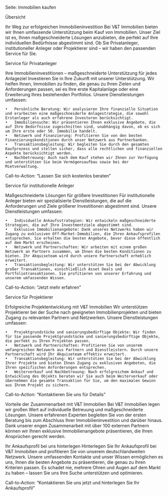 Seite: Immobilien kaufen

Übersicht

Ihr Weg zur erfolgreichen Immobilieninvestition
Bei V&T Immobilien bieten wir Ihnen umfassende Unterstützung beim Kauf von Immobilien. Unser Ziel ist es, Ihnen maßgeschneiderte Lösungen anzubieten, die perfekt auf Ihre individuellen Bedürfnisse abgestimmt sind. Ob Sie Privatanleger, institutioneller Anleger oder Projektierer sind – wir haben den passenden Service für Sie.

Service für Privatanleger

Ihre Immobilieninvestitionen – maßgeschneiderte Unterstützung für jedes Anlageziel
Investieren Sie in Ihre Zukunft mit unserer Unterstützung. Wir helfen Ihnen, Immobilien zu finden, die genau zu Ihren Zielen und Anforderungen passen, sei es Ihre erste Kapitalanlage oder eine Erweiterung Ihres bestehenden Portfolios. Unsere Dienstleistungen umfassen:

	•	Persönliche Beratung: Wir analysieren Ihre finanzielle Situation und erarbeiten eine maßgeschneiderte Anlagestrategie, die sowohl Erstanleger als auch erfahrene Investoren berücksichtigt.
	•	Immobiliensuche: Wir präsentieren Ihnen exklusive Angebote, die auf Ihre Bedürfnisse zugeschnitten sind, unabhängig davon, ob es sich um Ihre erste oder 50. Immobilie handelt.
	•	Netzwerk und Finanzierung: Profitieren Sie von den besten Finanzierungskonditionen durch unser Netzwerk aus Partnerbanken.
	•	Transaktionsbegleitung: Wir begleiten Sie durch den gesamten Kaufprozess und stellen sicher, dass alle rechtlichen und finanziellen Aspekte berücksichtigt werden.
	•	Nachbetreuung: Auch nach dem Kauf stehen wir Ihnen zur Verfügung und unterstützen Sie beim Vermögensaufbau sowie bei der Mietverwaltung.

Call-to-Action: “Lassen Sie sich kostenlos beraten”

Service für institutionelle Anleger

Maßgeschneiderte Lösungen für größere Investitionen
Für institutionelle Anleger bieten wir spezialisierte Dienstleistungen, die auf die Anforderungen und Ziele größerer Investitionen abgestimmt sind. Unsere Dienstleistungen umfassen:

	•	Individuelle Ankaufsstrategien: Wir entwickeln maßgeschneiderte Strategien, die auf Ihre Investmentziele abgestimmt sind.
	•	Exklusive Immobilienangebote: Dank unseres Netzwerks haben wir Zugang zu exklusiven Off-Market-Immobilien, die Ihren Ankaufsprofilen entsprechen. Sie erhalten die besten Angebote, bevor diese öffentlich auf dem Markt erscheinen.
	•	Netzwerk und Partnerschaften: Wir arbeiten mit einem großen Netzwerk an Partnern zusammen, um Ihnen die besten Konditionen zu bieten. Ihr Akquiseteam wird durch unsere Partnerschaft erheblich erweitert.
	•	Transaktionsbegleitung: Wir unterstützen Sie bei der Abwicklung großer Transaktionen, einschließlich Asset Deals und Portfoliotransaktionen. Sie profitieren von unserer Erfahrung und unserem umfassenden Wissen.

Call-to-Action: “Jetzt mehr erfahren”

Service für Projektierer

Erfolgreiche Projektentwicklung mit V&T Immobilien
Wir unterstützen Projektierer bei der Suche nach geeigneten Immobilienprojekten und bieten Zugang zu relevanten Partnern und Netzwerken. Unsere Dienstleistungen umfassen:

	•	Projektgrundstücke und sanierungsbedürftige Objekte: Wir finden für Sie passende Projektgrundstücke und sanierungsbedürftige Objekte, die perfekt zu Ihren Projekten passen.
	•	Netzwerk und Partnerschaften: Profitieren Sie von unserem umfangreichen Netzwerk aus Partnern und Dienstleistern. Durch unsere Partnerschaft wird Ihr Akquiseteam effektiv erweitert.
	•	Transaktionsbegleitung: Wir unterstützen Sie bei der Abwicklung Ihrer Projekte und bieten Ihnen Zugang zu exklusiven Angeboten, die Ihren spezifischen Anforderungen entsprechen.
	•	Weiterverkauf und Nachbetreuung: Nach erfolgreichem Ankauf und Entwicklung des Objekts beraten wir Sie auch beim Weiterverkauf oder übernehmen die gesamte Transaktion für Sie, um den maximalen Gewinn aus Ihrem Projekt zu sichern.

Call-to-Action: “Kontaktieren Sie uns für Details”

Vorteile der Zusammenarbeit mit V&T Immobilien
Bei V&T Immobilien legen wir großen Wert auf individuelle Betreuung und maßgeschneiderte Lösungen. Unsere erfahrenen Experten begleiten Sie von der ersten Beratung bis zum Abschluss Ihrer Immobilieninvestition und darüber hinaus. Dank unserer engen Zusammenarbeit mit über 100 externen Partnern können wir Ihnen exklusive Immobilienangebote präsentieren, die Ihren Ansprüchen gerecht werden.

Ihr Ankaufsprofil bei uns hinterlegen
Hinterlegen Sie Ihr Ankaufsprofil bei V&T Immobilien und profitieren Sie von unserem deutschlandweiten Netzwerk. Unsere umfassenden Kontakte und unser Wissen ermöglichen es uns, Ihnen die besten Angebote zu präsentieren, die genau zu Ihren Kriterien passen. Es schadet nie, mehrere Ohren und Augen auf dem Markt zu haben – lassen Sie uns Ihre Suche unterstützen und optimieren.

Call-to-Action: “Kontaktieren Sie uns jetzt und hinterlegen Sie Ihr Ankaufsprofil”
